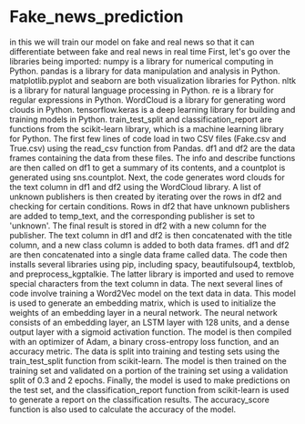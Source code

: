 # Fake_news_prediction
in this we will train our model on fake and real news so that it can differentiate between fake and real news in real time First, let's go over the libraries being imported: numpy is a library for numerical computing in Python. pandas is a library for data manipulation and analysis in Python. matplotlib.pyplot and seaborn are both visualization libraries for Python. nltk is a library for natural language processing in Python. re is a library for regular expressions in Python. WordCloud is a library for generating word clouds in Python. tensorflow.keras is a deep learning library for building and training models in Python. train_test_split and classification_report are functions from the scikit-learn library, which is a machine learning library for Python. The first few lines of code load in two CSV files (Fake.csv and True.csv) using the read_csv function from Pandas. df1 and df2 are the data frames containing the data from these files. The info and describe functions are then called on df1 to get a summary of its contents, and a countplot is generated using sns.countplot. Next, the code generates word clouds for the text column in df1 and df2 using the WordCloud library. A list of unknown publishers is then created by iterating over the rows in df2 and checking for certain conditions. Rows in df2 that have unknown publishers are added to temp_text, and the corresponding publisher is set to 'unknown'. The final result is stored in df2 with a new column for the publisher. The text column in df1 and df2 is then concatenated with the title column, and a new class column is added to both data frames. df1 and df2 are then concatenated into a single data frame called data. The code then installs several libraries using pip, including spacy, beautifulsoup4, textblob, and preprocess_kgptalkie. The latter library is imported and used to remove special characters from the text column in data. The next several lines of code involve training a Word2Vec model on the text data in data. This model is used to generate an embedding matrix, which is used to initialize the weights of an embedding layer in a neural network. The neural network consists of an embedding layer, an LSTM layer with 128 units, and a dense output layer with a sigmoid activation function. The model is then compiled with an optimizer of Adam, a binary cross-entropy loss function, and an accuracy metric. The data is split into training and testing sets using the train_test_split function from scikit-learn. The model is then trained on the training set and validated on a portion of the training set using a validation split of 0.3 and 2 epochs. Finally, the model is used to make predictions on the test set, and the classification_report function from scikit-learn is used to generate a report on the classification results. The accuracy_score function is also used to calculate the accuracy of the model.
